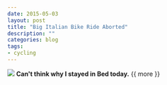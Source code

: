 ```yaml
---
date: 2015-05-03
layout: post
title: "Big Italian Bike Ride Aborted"
description: ""
categories: blog 
tags:
- cycling 
---
```


<!--start excerpt-->
![](/images/2015/2015-05-03-big-italian-bike-ride-aborted.jpg)
**Can't think why I stayed in Bed today.**
{{ more }}


